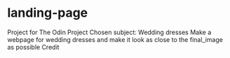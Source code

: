 # landing-page
Project for The Odin Project
Chosen subject: Wedding dresses
Make a webpage for wedding dresses and make it look as close to the final_image as possible
Credit
 
